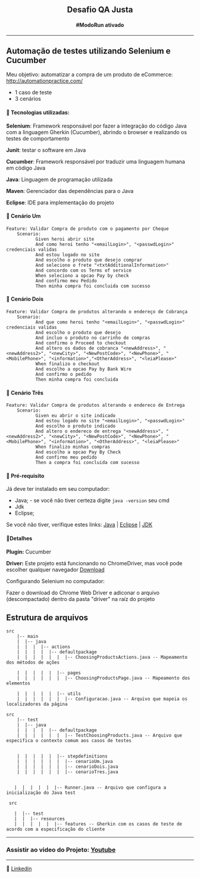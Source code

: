 <h2 align="center"> Desafio QA Justa </h2>
<h4 align="center"> #ModoRun ativado </h4>

------


## Automação de testes utilizando Selenium e Cucumber 

Meu objetivo: automatizar a compra de um produto de eCommerce: http://automationpractice.com/

- 1 caso de teste
- 3 cenários

#### :space_invader: Tecnologias utilizadas:

**Selenium**: Framework responsável por fazer a integração do código Java com a linguagem Gherkin (Cucumber), abrindo o browser e realizando os testes de comportamento

**Junit**: testar o software em Java

**Cucumber**: Framework responsável por traduzir uma linguagem humana em código Java

**Java**: Linguagem de programação utilizada

**Maven**: Gerenciador das dependências para o Java

**Eclipse**: IDE para implementação do projeto


#### :space_invader: Cenário Um

	Feature: Validar Compra de produto com o pagamento por Cheque
		Scenario: 
               Given heroi abrir site
               And como heroi tenho "<emailLogin>", "<passwdLogin>" credenciais validas 
               And estou logado no site
               And escolho o produto que desejo comprar
               And seleciono o frete "<txtAdditionalInformation>"
               And concordo com os Terms of service
               When seleciono a opcao Pay by check
               And confirmo meu Pedido
               Then minha compra foi concluida com sucesso
           

#### :space_invader: Cenário Dois

	Feature: Validar Compra de produtos alterando o endereço de Cobrança
		Scenario: 
               And que como heroi tenho "<emailLogin>", "<passwdLogin>" credenciais validas 
               And escolho o produto que desejo
               And incluo o produto no carrinho de compras
               And confirmo o Proceed to checkout
               And altero os dados de cobranca "<newAddress>", "<newAddress2>", "<newCity>", "<NewPostCode>", "<NewPhone>", "<MobilePhone>", "<information>","<OtherAddress>", "<leiaPlease>"
               When finalizo o checkout
               And escolho a opcao Pay by Bank Wire
               And confirmo o pedido
               Then minha compra foi concluida
           
           
#### :space_invader: Cenário Três

	Feature: Validar Compra de produtos alterando o endereco de Entrega
		Scenario: 
               Given eu abrir o site indicado
               And estou logado no site "<emailLogin>", "<passwdLogin>"
               And escolho o produto indicado
               And altero o endereco de entrega "<newAddress>", "<newAddress2>", "<newCity>", "<NewPostCode>", "<NewPhone>", "<MobilePhone>", "<information>", "<OtherAddress>", "<leiaPlease>"
               When finalizo minhas compras
               And escolho a opcao Pay By Check
               And confirmo meu pedido
               Then a compra foi concluida com sucesso
               
               
 #### :space_invader: Pré-requisito

Já deve ter instalado em seu computador:

- Java; - se você não tiver certeza digite `java -version` seu cmd
-  Jdk
- Eclipse;

Se você não tiver, verifique estes links: [Java](https://www.java.com/pt-BR/download/ie_manual.jsp?locale=pt_BR) | [Eclipse](https://www.eclipse.org/downloads/) | [JDK](https://www.oracle.com/br/java/technologies/javase/javase-jdk8-downloads.html)


#### :space_invader:Detalhes

**Plugin:** Cucumber

**Driver:** Este projeto está funcionando no ChromeDriver, mas você pode escolher qualquer navegador [Download](https://www.selenium.dev/downloads/)
<p> Configurando Selenium no computador:
<p>Fazer o download do Chrome Web Driver e adiconar o arquivo (descompactado) dentro da pasta "driver" na raíz do projeto 




## Estrutura de arquivos



    
    src
        |-- main
        |  |-- java
        |  |  |  |-- actions
        |  |  |  |  |-- defaultpackage
        |  |  |  |  |  |  |-- ChoosingProductsActions.java -- Mapeamento dos métodos de ações
        
        |  |  |  |  |  |-- pages
        |  |  |  |  |  |  |-- ChoosingProductsPage.java -- Mapeamento dos elementos
        
        |  |  |  |  |  |-- utils
        |  |  |  |  |  |  |-- Configuracao.java -- Arquivo que mapeia os localizadores da página
    
    src
        |-- test
        |  |-- java
        |  |  |  |  |-- defaultpackage
        |  |  |  |  |  |  |-- TestChoosingProducts.java -- Arquivo que especifica o contexto comum aos casos de testes
      

        |  |  |  |  |  |-- stepdefinitions
        |  |  |  |  |  |  |-- cenarioUm.java
        |  |  |  |  |  |  |-- cenarioDois.java
        |  |  |  |  |  |  |-- cenarioTres.java
       

       |  |  |  |  |  |-- Runner.java -- Arquivo que configura a inicialização do Java test
       
     src

       |  |-- test
       |  |  |-- resources
       |  |  |  |  |  |-- features -- Gherkin com os casos de teste de acordo com a especificação do cliente   

   
  
 
 
 ------


	
### Assistir ao video do Projeto: [Youtube](https://www.youtube.com/watch?v=gMnCI-T4awo)
	
 ------
	
:speech_balloon: [Linkedin](https://www.linkedin.com/in/camilalnmoura/)


